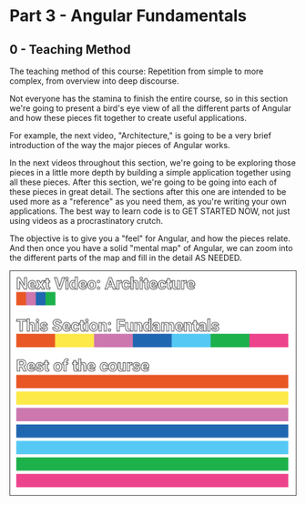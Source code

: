 # Part 3 - Angular Fundamentals
## 0 - Teaching Method

The teaching method of this course: Repetition from simple to more complex, from overview into deep discourse.

Not everyone has the stamina to finish the entire course, so in this section we're going to present a bird's eye view of all the different parts of Angular and how these pieces fit together to create useful applications.

For example, the next video, "Architecture," is going to be a very brief introduction of the way the major pieces of Angular works.

In the next videos throughout this section, we're going to be exploring those pieces in a little more depth by building a simple application together using all these pieces. After this section, we're going to be going into each of these pieces in great detail. The sections after this one are intended to be used more as a "reference" as you need them, as you're writing your own applications. The best way to learn code is to GET STARTED NOW, not just using videos as a procrastinatory crutch.

The objective is to give you a "feel" for Angular, and how the pieces relate. And then once you have a solid "mental map" of Angular, we can zoom into the different parts of the map and fill in the detail AS NEEDED.

![](course_structure_diagram.png)
